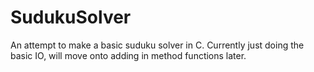 SudukuSolver
============

An attempt to make a basic suduku solver in C.
Currently just doing the basic IO, will move onto adding in method functions later.
